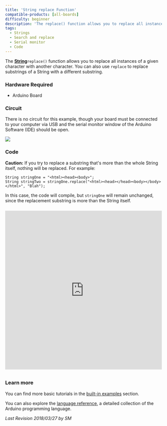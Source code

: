 ```yaml
---
title: 'String replace Function'
compatible-products: [all-boards]
difficulty: beginner
description: 'The replace() function allows you to replace all instances of a given character in a string with another character.'
tags: 
  - Strings
  - Search and replace
  - Serial monitor
  - Code
---
```


The [**String**](https://www.arduino.cc/en/Reference/StringObject)`replace()` function allows you to replace all instances of a given character with another character. You can also use `replace` to replace substrings of a String with a different substring.

### Hardware Required

- Arduino Board

### Circuit

There is no circuit for this example, though your board must be connected to your computer via USB and the serial monitor window of the Arduino Software (IDE) should be open.

![](assets/circuit.png)


### Code

**Caution:**
If you try to replace a substring that's more than the whole String itself, nothing will be replaced.  For example:

```arduino
String stringOne = "<html><head><body>";
String stringTwo = stringOne.replace("<html><head></head><body></body></html>", "Blah");
```

In this case, the code will compile, but `stringOne` will remain unchanged, since the replacement substring is more than the String itself.

<iframe src='https://create.arduino.cc/example/builtin/08.Strings%5CStringReplace/StringReplace/preview?embed&snippet' style='height:510px;width:100%;margin:10px 0' frameborder='0'></iframe>

### Learn more

You can find more basic tutorials in the [built-in examples](/built-in-examples) section.

You can also explore the [language reference](https://www.arduino.cc/reference/en/), a detailed collection of the Arduino programming language.

*Last Revision 2018/03/27 by SM*